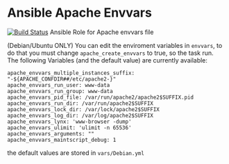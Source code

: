 # Ansible Apache Envvars
[![Build Status](https://travis-ci.org/JHeimbach/ansible-role-apache_envvars.svg?branch=master)](https://travis-ci.org/JHeimbach/ansible-role-apache_envvars)
Ansible Role for Apache envvars file


(Debian/Ubuntu ONLY) You can edit the enviroment variables in `envvars`, to do that you must change `apache_create_envvars` to true, so the task run. 
The following Variables (and the default value) are currently available:
    
    apache_envvars_multiple_instances_suffix: "-${APACHE_CONFDIR##/etc/apache2-}"
    apache_envvars_run_user: www-data
    apache_envvars_run_group: www-data
    apache_envvars_pid_file: /var/run/apache2/apache2$SUFFIX.pid
    apache_envvars_run_dir: /var/run/apache2$SUFFIX
    apache_envvars_lock_dir: /var/lock/apache2$SUFFIX
    apache_envvars_log_dir: /var/log/apache2$SUFFIX
    apache_envvars_lynx: 'www-browser -dump'
    apache_envvars_ulimit: 'ulimit -n 65536'
    apache_envvars_arguments: ""
    apache_envvars_maintscript_debug: 1

the default values are stored in `vars/Debian.yml`